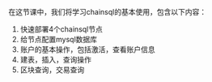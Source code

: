 在这节课中，我们将学习chainsql的基本使用，包含以下内容：
1. 快速部署4个chainsql节点
2. 给节点配置mysql数据库
3. 账户的基本操作，包括激活，查看账户信息
4. 建表，插入，查询操作
5. 区块查询，交易查询
